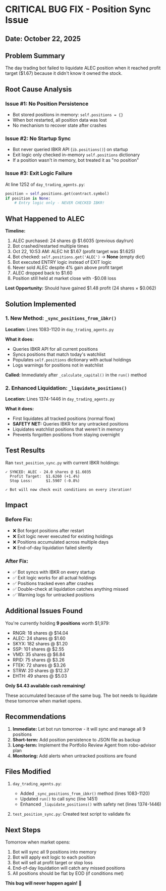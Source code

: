 # CRITICAL BUG FIX - Position Sync Issue

## Date: October 22, 2025

## Problem Summary

The day trading bot failed to liquidate ALEC position when it reached profit target ($1.67) because it didn't know it owned the stock.

## Root Cause Analysis

### Issue #1: No Position Persistence
- Bot stored positions in memory: `self.positions = {}`
- When bot restarted, all position data was lost
- No mechanism to recover state after crashes

### Issue #2: No Startup Sync
- Bot never queried IBKR API (`ib.positions()`) on startup
- Exit logic only checked in-memory `self.positions` dictionary
- If a position wasn't in memory, bot treated it as "no position"

### Issue #3: Exit Logic Failure
At line 1252 of `day_trading_agents.py`:
```python
position = self.positions.get(contract.symbol)
if position is None:
    # Entry logic only - NEVER CHECKED IBKR!
```

## What Happened to ALEC

**Timeline:**
1. ALEC purchased: 24 shares @ $1.6035 (previous day/run)
2. Bot crashed/restarted multiple times
3. Oct 22, 10:53 AM: ALEC hit $1.67 (profit target was $1.625)
4. Bot checked: `self.positions.get('ALEC')` → **None** (empty dict)
5. Bot executed ENTRY logic instead of EXIT logic
6. Never sold ALEC despite 4% gain above profit target
7. ALEC dropped back to $1.60
8. Position still held at market close with -$0.08 loss

**Lost Opportunity:** Should have gained $1.48 profit (24 shares × $0.062)

## Solution Implemented

### 1. New Method: `_sync_positions_from_ibkr()`
**Location:** Lines 1083-1120 in `day_trading_agents.py`

**What it does:**
- Queries IBKR API for all current positions
- Syncs positions that match today's watchlist
- Populates `self.positions` dictionary with actual holdings
- Logs warnings for positions not in watchlist

**Called:** Immediately after `_calculate_capital()` in the `run()` method

### 2. Enhanced Liquidation: `_liquidate_positions()`
**Location:** Lines 1374-1446 in `day_trading_agents.py`

**What it does:**
- First liquidates all tracked positions (normal flow)
- **SAFETY NET:** Queries IBKR for any untracked positions
- Liquidates watchlist positions that weren't in memory
- Prevents forgotten positions from staying overnight

## Test Results

Ran `test_position_sync.py` with current IBKR holdings:

```
✓ SYNCED: ALEC - 24.0 shares @ $1.6035
  Profit Target:  $1.6260 (+1.4%)
  Stop Loss:      $1.5907 (-0.8%)
  
✓ Bot will now check exit conditions on every iteration!
```

## Impact

### Before Fix:
- ❌ Bot forgot positions after restart
- ❌ Exit logic never executed for existing holdings
- ❌ Positions accumulated across multiple days
- ❌ End-of-day liquidation failed silently

### After Fix:
- ✅ Bot syncs with IBKR on every startup
- ✅ Exit logic works for all actual holdings
- ✅ Positions tracked even after crashes
- ✅ Double-check at liquidation catches anything missed
- ✅ Warning logs for untracked positions

## Additional Issues Found

You're currently holding **9 positions** worth $1,979:
- RNGR: 18 shares @ $14.04
- ALEC: 24 shares @ $1.60
- SKYX: 182 shares @ $1.20
- SSP: 101 shares @ $2.55
- VMD: 35 shares @ $6.84
- RPID: 75 shares @ $3.26
- FTEK: 72 shares @ $3.26
- STRW: 20 shares @ $12.37
- EHTH: 49 shares @ $5.03

**Only $4.43 available cash remaining!**

These accumulated because of the same bug. The bot needs to liquidate these tomorrow when market opens.

## Recommendations

1. **Immediate:** Let bot run tomorrow - it will sync and manage all 9 positions
2. **Short-term:** Add position persistence to JSON file as backup
3. **Long-term:** Implement the Portfolio Review Agent from robo-advisor plan
4. **Monitoring:** Add alerts when untracked positions are found

## Files Modified

1. `day_trading_agents.py`:
   - Added `_sync_positions_from_ibkr()` method (lines 1083-1120)
   - Updated `run()` to call sync (line 1451)
   - Enhanced `_liquidate_positions()` with safety net (lines 1374-1446)

2. `test_position_sync.py`: Created test script to validate fix

## Next Steps

Tomorrow when market opens:
1. Bot will sync all 9 positions into memory
2. Bot will apply exit logic to each position
3. Bot will sell at profit target or stop loss
4. End-of-day liquidation will catch any missed positions
5. All positions should be flat by EOD (if conditions met)

**This bug will never happen again!** 🎯
